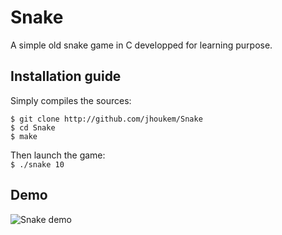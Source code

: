 # Snake
A simple old snake game in C developped for learning purpose.  

## Installation guide
Simply compiles the sources:  
```
$ git clone http://github.com/jhoukem/Snake
$ cd Snake
$ make
```
Then launch the game:   
`$ ./snake 10`

## Demo  
<img src="https://cloud.githubusercontent.com/assets/9862039/26370230/2b9c58ce-3fc5-11e7-9840-811714f8b41e.png" alt="Snake demo" />
